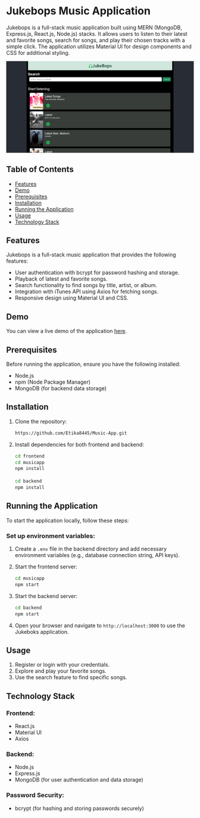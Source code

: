 # Jukebops Music Application

Jukebops is a full-stack music application built using MERN (MongoDB, Express.js, React.js, Node.js) stacks. It allows users to listen to their latest and favorite songs, search for songs, and play their chosen tracks with a simple click. The application utilizes Material UI for design components and CSS for additional styling.

![Jukebops Music Web Application](musicapp.png)

## Table of Contents

- [Features](#features)
- [Demo](#demo)
- [Prerequisites](#prerequisites)
- [Installation](#installation)
- [Running the Application](#running-the-application)
- [Usage](#usage)
- [Technology Stack](#technology-stack)

## Features

Jukebops is a full-stack music application that provides the following features:

- User authentication with bcrypt for password hashing and storage.
- Playback of latest and favorite songs.
- Search functionality to find songs by title, artist, or album.
- Integration with iTunes API using Axios for fetching songs.
- Responsive design using Material UI and CSS.

## Demo

You can view a live demo of the application [here](https://music-app-alpha-inky.vercel.app/).

## Prerequisites

Before running the application, ensure you have the following installed:

- Node.js
- npm (Node Package Manager)
- MongoDB (for backend data storage)

## Installation

1. Clone the repository:
   ```bash
   https://github.com/Etika8445/Music-App.git

2. Install dependencies for both frontend and backend:
   ```bash
   cd frontend
   cd musicapp
   npm install

   cd backend
   npm install

## Running the Application

To start the application locally, follow these steps:

### Set up environment variables:

1. Create a `.env` file in the backend directory and add necessary environment variables (e.g., database connection string, API keys).
   
2. Start the frontend server:
   ```bash
   cd musicapp
   npm start
3. Start the backend server:
   ```bash
   cd backend
   npm start
4. Open your browser and navigate to `http://localhost:3000` to use the Jukeboks application.


## Usage

1. Register or login with your credentials.
2. Explore and play your favorite songs.
3. Use the search feature to find specific songs.

## Technology Stack

### Frontend:

- React.js
- Material UI
- Axios

### Backend:

- Node.js
- Express.js
- MongoDB (for user authentication and data storage)

### Password Security:

- bcrypt (for hashing and storing passwords securely)


